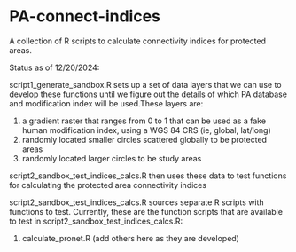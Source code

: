 # PA-connect-indices
A collection of R scripts to calculate connectivity indices for protected areas. 

Status as of 12/20/2024:

script1_generate_sandbox.R sets up a set of data layers that we can use to develop these functions until we figure out the details of which PA database and modification index will be used.These layers are:
1) a gradient raster that ranges from 0 to 1 that can be used as a fake human modification index, using a WGS 84 CRS (ie, global, lat/long)
2) randomly located smaller circles scattered globally to be protected areas
3) randomly located larger circles to be study areas

script2_sandbox_test_indices_calcs.R then uses these data to test functions for calculating the protected area connectivity indices

script2_sandbox_test_indices_calcs.R sources separate R scripts with functions to test. Currently, these are the function scripts that are available to test in script2_sandbox_test_indices_calcs.R:

1) calculate_pronet.R
(add others here as they are developed)


